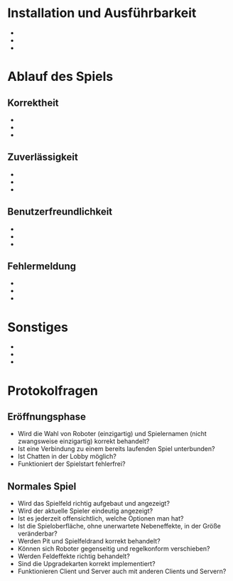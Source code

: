 # Installation und Ausführbarkeit
* 
* 
*

# Ablauf des Spiels
## Korrektheit
* 
* 
*

## Zuverlässigkeit
*
*
*

## Benutzerfreundlichkeit
*
*
*
## Fehlermeldung
*
*
*
# Sonstiges
*
*
*
# Protokolfragen
## Eröffnungsphase
* Wird die Wahl von Roboter (einzigartig) und Spielernamen (nicht zwangsweise einzigartig) korrekt behandelt?
* Ist eine Verbindung zu einem bereits laufenden Spiel unterbunden? 
* Ist Chatten in der Lobby möglich?
* Funktioniert der Spielstart fehlerfrei? 
## Normales Spiel
* Wird das Spielfeld richtig aufgebaut und angezeigt? 
* Wird der aktuelle Spieler eindeutig angezeigt?
* Ist es jederzeit offensichtlich, welche Optionen man hat?
* Ist die Spieloberfläche, ohne unerwartete Nebeneffekte, in der Größe veränderbar? 
* Werden Pit und Spielfeldrand korrekt behandelt? 
* Können sich Roboter gegenseitig und regelkonform verschieben? 
* Werden Feldeffekte richtig behandelt? 
* Sind die Upgradekarten korrekt implementiert? 
* Funktionieren Client und Server auch mit anderen Clients und Servern? 